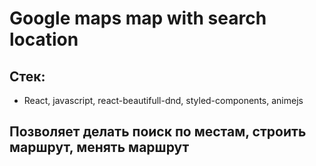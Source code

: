 # Google maps map with search location

## Стек:

- React, javascript, react-beautifull-dnd, styled-components, animejs

## Позволяет делать поиск по местам, строить маршрут, менять маршрут
